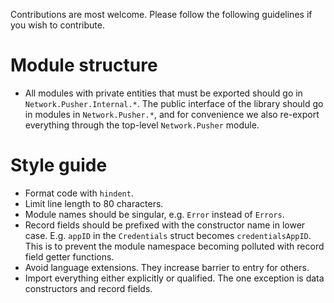 Contributions are most welcome. Please follow the following guidelines if you
wish to contribute.

# Module structure

* All modules with private entities that must be exported should go in
`Network.Pusher.Internal.*`. The public interface of the library should go in
modules in `Network.Pusher.*`, and for convenience we also re-export everything
through the top-level `Network.Pusher` module.

# Style guide

* Format code with `hindent`.
* Limit line length to 80 characters.
* Module names should be singular, e.g. `Error` instead of `Errors`.
* Record fields should be prefixed with the constructor name in lower case.
  E.g. `appID` in the `Credentials` struct becomes `credentialsAppID`. This is
  to prevent the module namespace becoming polluted with record field getter
  functions.
* Avoid language extensions. They increase barrier to entry for others.
* Import everything either explicitly or qualified. The one exception is data
  constructors and record fields.
